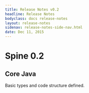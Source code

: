 ```yaml
---
title: Release Notes v0.2
headline: Release Notes
bodyclass: docs release-notes
layout: release-notes
sidenav: release-notes-side-nav.html
date: Dec 11, 2015
---
```


# Spine 0.2

## Core Java

Basic types and code structure defined.
